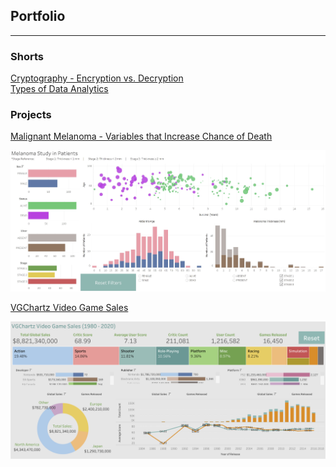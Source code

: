 ## Portfolio
---
### Shorts
[Cryptography - Encryption vs. Decryption](pdf/Cryptography-Encryption_vs._Decryption.pdf)<br>
[Types of Data Analytics](pdf/Types_of_Data_Analytics.pdf)

### Projects

[Malignant Melanoma - Variables that Increase Chance of Death](/melanoma)
<!-- <img src="images/Melanoma.JPG"/> -->
<!-- <a href=https://public.tableau.com/app/profile/heidi.tm/viz/Melanoma_16379984159000/MelanomaStudyinPatients>![](images/Melanoma.JPG)</a> -->
[![](images/Melanoma.JPG)](https://public.tableau.com/app/profile/heidi.tm/viz/Melanoma_16379984159000/MelanomaStudyinPatients)


<!--Good to post the below, incase want to add a better title/small analysis? -->
[VGChartz Video Game Sales](https://github.com/heiditm/HTM/blob/main/VGChartz%20Video%20Game%20Sales%20EDA.ipynb)   
<!-- <img src="images/ESRB Rating Symbols.jpg"/>-->
[<img src="images/VGChartz.png">](https://public.tableau.com/app/profile/heidi.tm/viz/VGChartzVideoGameSalesEDA/VGDashboard)


<!-- [Gun Violence](/gun_violence) -->
<!-- [![](images/Melanoma.JPG)]() -->

<!-- ---
[Project 2 Title](/pdf/sample_page)
<img src="images/dummy_thumbnail.jpg?raw=true"/>

---
[Project 3 Title](http://example.com/)
<img src="images/dummy_thumbnail.jpg?raw=true"/>

---

### Category Name 2

- [Project 1 Title](http://example.com/)
- [Project 2 Title](http://example.com/)
- [Project 3 Title](http://example.com/)
- [Project 4 Title](http://example.com/)
- [Project 5 Title](http://example.com/)

---
 -->
